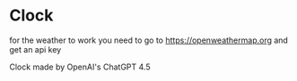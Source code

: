 # Clock
for the weather to work you need to go to https://openweathermap.org and get an api key

Clock made by OpenAI's ChatGPT 4.5
